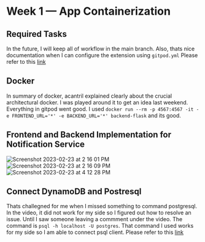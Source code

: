 # Week 1 — App Containerization

## Required Tasks

In the future, I will keep all of workflow in the main branch. Also, thats nice documentation when I can configure the extension using `gitpod.yml` Please refer to this [link](https://www.gitpod.io/docs/references/ides-and-editors/vscode-extensions)

## Docker
In summary of docker, acantril explained clearly about the crucial architectural docker. I was played around it to get an idea last weekend. Everything in gitpod went good. I used ```docker run --rm -p 4567:4567 -it -e FRONTEND_URL='*' -e BACKEND_URL='*' backend-flask``` and its good.


## Frontend and Backend Implementation for Notification Service
![Screenshot 2023-02-23 at 2 16 01 PM](https://user-images.githubusercontent.com/11153290/221061194-ab4c350f-0c24-4abb-901d-411d5490362a.png)
![Screenshot 2023-02-23 at 2 16 09 PM](https://user-images.githubusercontent.com/11153290/221061204-266e1386-324e-4dd3-985a-6ffc399ab379.png)
![Screenshot 2023-02-23 at 4 12 28 PM](https://user-images.githubusercontent.com/11153290/221061212-e7abfe83-9d82-4414-aefc-cd69dc22071f.png)

## Connect DynamoDB and Postresql
Thats challegned for me when I missed something to command postgresql. In the video, it did not work for my side so I figured out how to resolve an issue. Until I saw someone leaving a commment under the video. The command is `psql -h localhost -U postgres`. That command I used works for my side so I am able to connect psql client. Please refer to this [link](https://www.youtube.com/watch?v=CbQNMaa6zTg&list=PLBfufR7vyJJ7k25byhRXJldB5AiwgNnWv&index=32)
